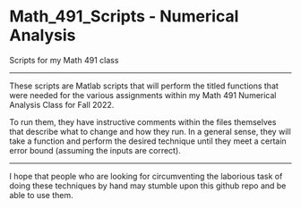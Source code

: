 # Math_491_Scripts - Numerical Analysis
Scripts for my Math 491 class

--------------------------------------------------------------------------------------------------------------------------------------------------------------

These scripts are Matlab scripts that will perform the titled functions that were needed for the various assignments within
my Math 491 Numerical Analysis Class for Fall 2022.

To run them, they have instructive comments within the files themselves that describe what to change and how they run.
In a general sense, they will take a function and perform the desired technique until they meet a certain error bound (assuming the inputs are correct).

--------------------------------------------------------------------------------------------------------------------------------------------------------------

I hope that people who are looking for circumventing the laborious task of doing these techniques by hand may stumble upon this github repo and be able to use them.
